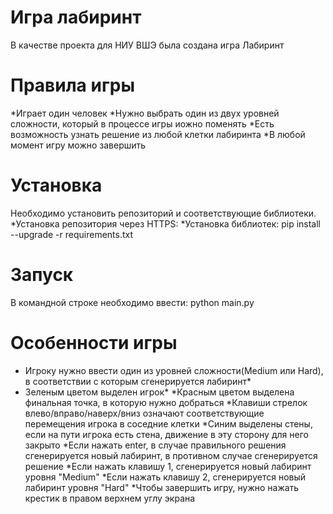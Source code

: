 # **Игра лабиринт**
В качестве проекта для НИУ ВШЭ была создана игра Лабиринт
# **Правила игры**
*Играет один человек
*Нужно выбрать один из двух уровней сложности, который в процессе игры иожно поменять
*Есть возможность узнать решение из любой клетки лабиринта
*В любой момент игру можно завершить
# **Установка**
Необходимо установить репозиторий и соответствующие библиотеки.
*Установка репозитория через HTTPS: 
*Установка библиотек: pip install --upgrade -r requirements.txt
# **Запуск**
В командной строке необходимо ввести: python main.py
# **Особенности игры**
* Игроку нужно ввести один из уровней сложности(Medium или Hard), в соответствии с которым сгенерируется лабиринт*
* Зеленым цветом выделен игрок*
*Красным цветом выделена финальная точка, в которую нужно добраться
*Клавиши стрелок влево/вправо/наверх/вниз означают соответствующие перемещения игрока в соседние клетки
*Синим выделены стены, если на пути игрока есть стена, движение в эту сторону для него закрыто
*Если нажать enter, в случае правильного решения сгенерируется новый лабиринт, в противном случае сгенерируется решение
*Если нажать клавишу 1, сгенерируется новый лабиринт уровня "Medium"
*Если нажать клавишу 2, сгенерируется новый лабиринт уровня "Hard"
*Чтобы завершить игру, нужно нажать крестик в правом верхнем углу экрана

